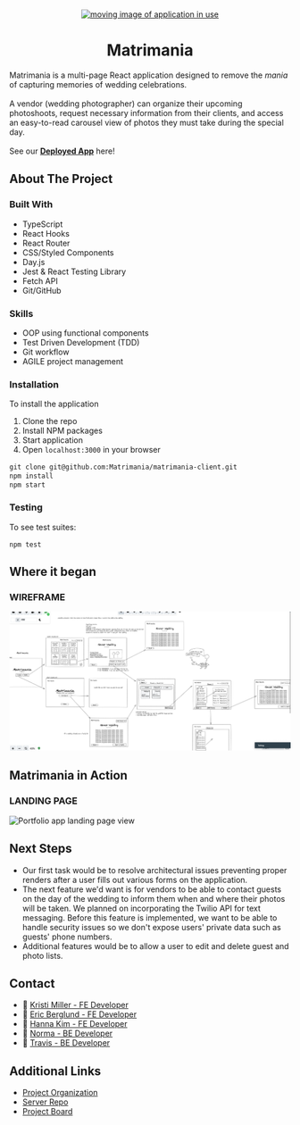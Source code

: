 <br />
<p align="center">
  <a href="https://github.com/Matrimania/matrimania-client">
    <img src="ReadmeAssets/Intro.gif" alt="moving image of application in use" width="600">
  </a>
  <h1 align="center">Matrimania</h1>
  <p align="left">
    Matrimania is a multi-page React application designed to remove the <i>mania</i> of capturing memories of wedding celebrations. <br></br>A vendor (wedding photographer) can organize their upcoming photoshoots, request necessary information from their clients, and access an easy-to-read carousel view of photos they must take during the special day.
    <br /><br>
    See our <a href="https://matrimania-client.herokuapp.com/"> <strong>Deployed App</strong></a> here!
    <br />
  </p>
</p>

## About The Project

### Built With
* TypeScript
* React Hooks
* React Router
* CSS/Styled Components
* Day.js
* Jest & React Testing Library
* Fetch API
* Git/GitHub

### Skills
* OOP using functional components
* Test Driven Development (TDD)
* Git workflow 
* AGILE project management

### Installation
To install the application
1. Clone the repo
2. Install NPM packages
3. Start application
4. Open `localhost:3000` in your browser

```
git clone git@github.com:Matrimania/matrimania-client.git
npm install
npm start
```

### Testing
To see test suites:
```
npm test
```

## Where it began
### WIREFRAME
<img src="./src/assets/matrimania-wireframe.png" alt="wireframe of application demonstrating user story flow" width="600">

## Matrimania in Action
### LANDING PAGE

<img src="" alt="Portfolio app landing page view" width="600">


## Next Steps
- Our first task would be to resolve architectural issues preventing proper renders after a user fills out various forms on the application.
- The next feature we'd want is for vendors to be able to contact guests on the day of the wedding to inform them when and where their photos will be taken. We planned on incorporating the Twilio API for text messaging. Before this feature is implemented, we want to be able to handle security issues so we don't expose users' private data such as guests' phone numbers.
- Additional features would be to allow a user to edit and delete guest and photo lists.

## Contact
- 👤 [Kristi Miller - FE Developer](https://github.com/Kristiannmiller)
- 👤 [Eric Berglund - FE Developer](https://github.com/ericberglund117)
- 👤 [Hanna Kim - FE Developer](https://github.com/hannakim91)
- 👤 [Norma - BE Developer](https://github.com/IamNorma)
- 👤 [Travis - BE Developer](https://github.com/fieldstyler)

## Additional Links
- [Project Organization](https://github.com/Matrimania)
- [Server Repo](https://github.com/Matrimania/back-end)
- [Project Board](https://github.com/orgs/Matrimania/projects/1)

